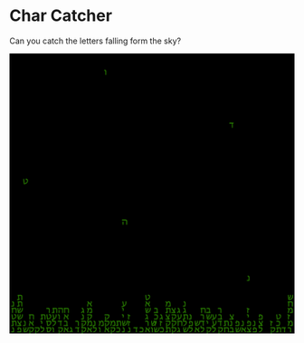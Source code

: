 # Char Catcher
Can you catch the letters falling form the sky?

![alt text](https://raw.githubusercontent.com/tsachis/char-catcher/master/Screen%20Shot%202017-07-20%20at%2016.00.44.png)


